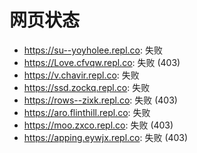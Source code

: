 # 网页状态
- https://su--yoyholee.repl.co: 失败
- https://Love.cfvqw.repl.co: 失败 (403)
- https://v.chavir.repl.co: 失败
- https://ssd.zockq.repl.co: 失败
- https://rows--zixk.repl.co: 失败 (403)
- https://aro.flinthill.repl.co: 失败
- https://moo.zxco.repl.co: 失败 (403)
- https://apping.eywjx.repl.co: 失败 (403)
